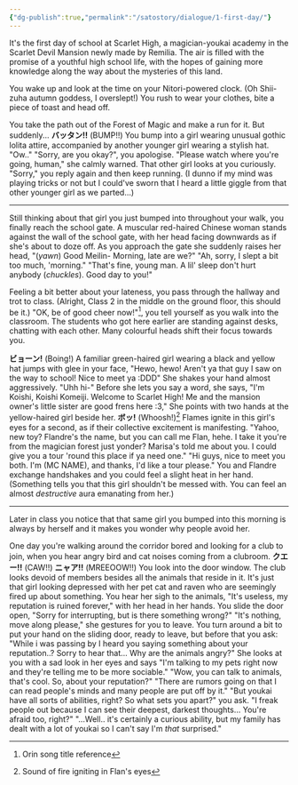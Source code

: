 ```yaml
---
{"dg-publish":true,"permalink":"/satostory/dialogue/1-first-day/"}
---
```


It's the first day of school at Scarlet High, a magician-youkai academy in the Scarlet Devil Mansion newly made by Remilia. The air is filled with the promise of a youthful high school life, with the hopes of gaining more knowledge along the way about the mysteries of this land.

You wake up and look at the time on your Nitori-powered clock.
(Oh Shii-zuha autumn goddess, I overslept!)
You rush to wear your clothes, bite a piece of toast and head off.

You take the path out of the Forest of Magic and make a run for it.
But suddenly...
**バッタン!!** (BUMP!!)
You bump into a girl wearing unusual gothic lolita attire, accompanied by another younger girl wearing a stylish hat.
"Ow.."
"Sorry, are you okay?", you apologise.
"Please watch where you're going, human," she calmly warned.
That other girl looks at you curiously.
"Sorry," you reply again and then keep running.
(I dunno if my mind was playing tricks or not but I could've sworn that I heard a little giggle from that other younger girl as we parted...)

***

Still thinking about that girl you just bumped into throughout your walk, you finally reach the school gate.
A muscular red-haired Chinese woman stands against the wall of the school gate, with her head facing downwards as if she's about to doze off. As you approach the gate she suddenly raises her head,
"(*yawn*) Good Meilin- Morning, late are we?"
"Ah, sorry, I slept a bit too much, 'morning."
"That's fine, young man. A lil' sleep don't hurt anybody (*chuckles*). Good day to you!"

Feeling a bit better about your lateness, you pass through the hallway and trot to class.
(Alright, Class 2 in the middle on the ground floor, this should be it.)
"OK, be of good cheer now!"[^1], you tell yourself as you walk into the classroom.
The students who got here earlier are standing against desks, chatting with each other.
Many colourful heads shift their focus towards you.

**ビョーン!** (Boing!)
A familiar green-haired girl wearing a black and yellow hat jumps with glee in your face,
"Hewo, hewo! Aren't ya that guy I saw on the way to school! Nice to meet ya :DDD"
She shakes your hand almost aggressively.
"Uhh hi-"
Before she lets you say a word, she says,
"I'm Koishi, Koishi Komeiji. Welcome to Scarlet High! Me and the mansion owner's little sister are good frens here :3,"
She points with two hands at the yellow-haired girl beside her.
**ボッ!** (Whoosh!)[^2]
Flames ignite in this girl's eyes for a second, as if their collective excitement is manifesting.
"Yahoo, new toy? Flandre's the name, but you can call me Flan, hehe. I take it you're from the magician forest just yonder? Marisa's told me about you. I could give you a tour 'round this place if ya need one."
"Hi guys, nice to meet you both. I'm (MC NAME), and thanks, I'd like a tour please."
You and Flandre exchange handshakes and you could feel a slight heat in her hand.
(Something tells you that this girl shouldn't be messed with. You can feel an almost *destructive* aura emanating from her.)
***

Later in class you notice that that same girl you bumped into this morning is always by herself and it makes you wonder why people avoid her.

One day you're walking around the corridor bored and looking for a club to join, when you hear angry bird and cat noises coming from a clubroom.
**クエー!!** (CAW!!)
**ニャア!!** (MREEOOW!!)
You look into the door window.
The club looks devoid of members besides all the animals that reside in it. It's just that girl looking depressed with her pet cat and raven who are seemingly fired up about something.
You hear her sigh to the animals, "It's useless, my reputation is ruined forever," with her head in her hands.
You slide the door open, "Sorry for interrupting, but is there something wrong?"
"It's nothing, move along please," she gestures for you to leave.
You turn around a bit to put your hand on the sliding door, ready to leave, but before that you ask: "While i was passing by I heard you saying something about your reputation..? Sorry to hear that... Why are the animals angry?"
She looks at you with a sad look in her eyes and says "I'm talking to my pets right now and they're telling me to be more sociable."
"Wow, you can talk to animals, that's cool. So, about your reputation?"
"There are rumors going on that I can read people's minds and many people are put off by it."
"But youkai have all sorts of abilities, right? So what sets you apart?" you ask.
"I freak people out because I can see their deepest, darkest thoughts... You're afraid too, right?"
"...Well.. it's certainly a curious ability, but my family has dealt with a lot of youkai so I can't say I'm *that* surprised."

[^1]: Orin song title reference

[^2]: Sound of fire igniting in Flan's eyes
